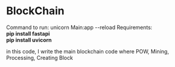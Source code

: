 # <h1>BlockChain</h1>

Command to run: unicorn Main:app --reload
Requirements:<br>
<b>pip install fastapi</b><br>
<b>pip install uvicorn</b>

in this code, I write the main blockchain code where POW, Mining, Processing, Creating Block
